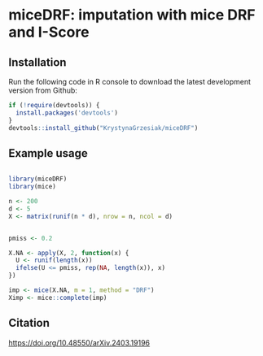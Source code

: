 # miceDRF: imputation with mice DRF and I-Score


## Installation

Run the following code in R console to download the latest development version from Github:

```R
if (!require(devtools)) {
  install.packages('devtools')
}
devtools::install_github("KrystynaGrzesiak/miceDRF")

```

## Example usage

```R

library(miceDRF)
library(mice)

n <- 200
d <- 5
X <- matrix(runif(n * d), nrow = n, ncol = d)


pmiss <- 0.2

X.NA <- apply(X, 2, function(x) {
  U <- runif(length(x))
  ifelse(U <= pmiss, rep(NA, length(x)), x)
})

imp <- mice(X.NA, m = 1, method = "DRF")
Ximp <- mice::complete(imp)

```

## Citation


https://doi.org/10.48550/arXiv.2403.19196

